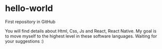 # hello-world
First repository in GitHub

You will find details about Html, Css, Js and React, React Native.
My goal is to move myself to the highest level in these software languages.
Waiting for your suggestions :)
